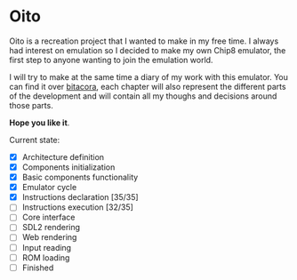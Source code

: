 # Oito
Oito is a recreation project that I wanted to make in my free time.
I always had interest on emulation so I decided to make my own Chip8 emulator, 
the first step to anyone wanting to join the emulation world.

I will try to make at the same time a diary of my work with this emulator.
You can find it over [bitacora](/bitacora), each chapter will also represent the different parts of the development and will contain all my thoughs and decisions around those parts.

**Hope you like it**.

Current state:
- [x] Architecture definition
- [x] Components initialization
- [x] Basic components functionality
- [x] Emulator cycle
- [x] Instructions declaration [35/35]
- [ ] Instructions execution [32/35]
- [ ] Core interface
- [ ] SDL2 rendering
- [ ] Web rendering
- [ ] Input reading
- [ ] ROM loading
- [ ] Finished
